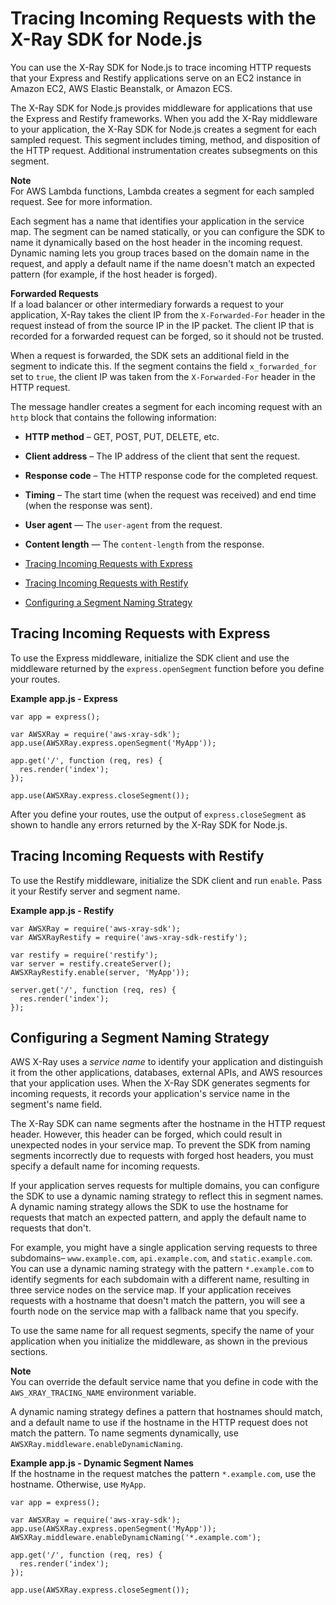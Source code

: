 # Tracing Incoming Requests with the X\-Ray SDK for Node\.js<a name="xray-sdk-nodejs-middleware"></a>

You can use the X\-Ray SDK for Node\.js to trace incoming HTTP requests that your Express and Restify applications serve on an EC2 instance in Amazon EC2, AWS Elastic Beanstalk, or Amazon ECS\.

The X\-Ray SDK for Node\.js provides middleware for applications that use the Express and Restify frameworks\. When you add the X\-Ray middleware to your application, the X\-Ray SDK for Node\.js creates a segment for each sampled request\. This segment includes timing, method, and disposition of the HTTP request\. Additional instrumentation creates subsegments on this segment\.

**Note**  
For AWS Lambda functions, Lambda creates a segment for each sampled request\. See  for more information\.

Each segment has a name that identifies your application in the service map\. The segment can be named statically, or you can configure the SDK to name it dynamically based on the host header in the incoming request\. Dynamic naming lets you group traces based on the domain name in the request, and apply a default name if the name doesn't match an expected pattern \(for example, if the host header is forged\)\.

**Forwarded Requests**  
If a load balancer or other intermediary forwards a request to your application, X\-Ray takes the client IP from the `X-Forwarded-For` header in the request instead of from the source IP in the IP packet\. The client IP that is recorded for a forwarded request can be forged, so it should not be trusted\.

When a request is forwarded, the SDK sets an additional field in the segment to indicate this\. If the segment contains the field `x_forwarded_for` set to `true`, the client IP was taken from the `X-Forwarded-For` header in the HTTP request\.

The message handler creates a segment for each incoming request with an `http` block that contains the following information:

+ **HTTP method** – GET, POST, PUT, DELETE, etc\.

+ **Client address** – The IP address of the client that sent the request\.

+ **Response code** – The HTTP response code for the completed request\.

+ **Timing** – The start time \(when the request was received\) and end time \(when the response was sent\)\.

+ **User agent** — The `user-agent` from the request\.

+ **Content length** — The `content-length` from the response\.


+ [Tracing Incoming Requests with Express](#xray-sdk-nodejs-middleware-express)
+ [Tracing Incoming Requests with Restify](#xray-sdk-nodejs-middleware-restify)
+ [Configuring a Segment Naming Strategy](#xray-sdk-nodejs-middleware-naming)

## Tracing Incoming Requests with Express<a name="xray-sdk-nodejs-middleware-express"></a>

To use the Express middleware, initialize the SDK client and use the middleware returned by the `express.openSegment` function before you define your routes\.

**Example app\.js \- Express**  

```
var app = express();

var AWSXRay = require('aws-xray-sdk');
app.use(AWSXRay.express.openSegment('MyApp'));

app.get('/', function (req, res) {
  res.render('index');
});

app.use(AWSXRay.express.closeSegment());
```

After you define your routes, use the output of `express.closeSegment` as shown to handle any errors returned by the X\-Ray SDK for Node\.js\.

## Tracing Incoming Requests with Restify<a name="xray-sdk-nodejs-middleware-restify"></a>

To use the Restify middleware, initialize the SDK client and run `enable`\. Pass it your Restify server and segment name\.

**Example app\.js \- Restify**  

```
var AWSXRay = require('aws-xray-sdk');
var AWSXRayRestify = require('aws-xray-sdk-restify');

var restify = require('restify');
var server = restify.createServer();
AWSXRayRestify.enable(server, 'MyApp'));

server.get('/', function (req, res) {
  res.render('index');
});
```

## Configuring a Segment Naming Strategy<a name="xray-sdk-nodejs-middleware-naming"></a>

AWS X\-Ray uses a *service name* to identify your application and distinguish it from the other applications, databases, external APIs, and AWS resources that your application uses\. When the X\-Ray SDK generates segments for incoming requests, it records your application's service name in the segment's name field\.

The X\-Ray SDK can name segments after the hostname in the HTTP request header\. However, this header can be forged, which could result in unexpected nodes in your service map\. To prevent the SDK from naming segments incorrectly due to requests with forged host headers, you must specify a default name for incoming requests\.

If your application serves requests for multiple domains, you can configure the SDK to use a dynamic naming strategy to reflect this in segment names\. A dynamic naming strategy allows the SDK to use the hostname for requests that match an expected pattern, and apply the default name to requests that don't\.

For example, you might have a single application serving requests to three subdomains– `www.example.com`, `api.example.com`, and `static.example.com`\. You can use a dynamic naming strategy with the pattern `*.example.com` to identify segments for each subdomain with a different name, resulting in three service nodes on the service map\. If your application receives requests with a hostname that doesn't match the pattern, you will see a fourth node on the service map with a fallback name that you specify\.

To use the same name for all request segments, specify the name of your application when you initialize the middleware, as shown in the previous sections\.

**Note**  
You can override the default service name that you define in code with the `AWS_XRAY_TRACING_NAME` environment variable\.

A dynamic naming strategy defines a pattern that hostnames should match, and a default name to use if the hostname in the HTTP request does not match the pattern\. To name segments dynamically, use `AWSXRay.middleware.enableDynamicNaming`\.

**Example app\.js \- Dynamic Segment Names**  
If the hostname in the request matches the pattern `*.example.com`, use the hostname\. Otherwise, use `MyApp`\.  

```
var app = express();

var AWSXRay = require('aws-xray-sdk');
app.use(AWSXRay.express.openSegment('MyApp'));
AWSXRay.middleware.enableDynamicNaming('*.example.com');
        
app.get('/', function (req, res) {
  res.render('index');
});

app.use(AWSXRay.express.closeSegment());
```